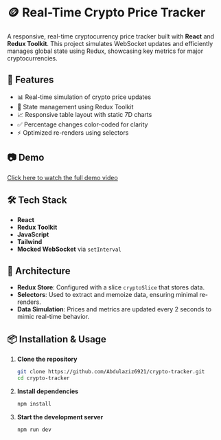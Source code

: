 # 🪙 Real-Time Crypto Price Tracker

A responsive, real-time cryptocurrency price tracker built with **React** and **Redux Toolkit**. This project simulates WebSocket updates and efficiently manages global state using Redux, showcasing key metrics for major cryptocurrencies.

## 🚀 Features

- 📊 Real-time simulation of crypto price updates
- 🧠 State management using Redux Toolkit
- 📈 Responsive table layout with static 7D charts
- ✅ Percentage changes color-coded for clarity
- ⚡ Optimized re-renders using selectors

## 📷 Demo

[Click here to watch the full demo video](https://youtu.be/RTWeL407I04)

## 🛠️ Tech Stack

- **React**
- **Redux Toolkit**
- **JavaScript**
- **Tailwind**
- **Mocked WebSocket** via `setInterval`

## 🧩 Architecture

- **Redux Store**: Configured with a slice `cryptoSlice` that stores data.
- **Selectors**: Used to extract and memoize data, ensuring minimal re-renders.
- **Data Simulation**: Prices and metrics are updated every 2 seconds to mimic real-time behavior.

## 📦 Installation & Usage

1. **Clone the repository**

   ```bash
   git clone https://github.com/Abdulaziz6921/crypto-tracker.git
   cd crypto-tracker
   ```

2. **Install dependencies**

   ```bash
   npm install
   ```

3. **Start the development server**

   ```bash
   npm run dev
   ```
